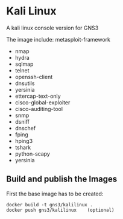 # Kali Linux

A kali linux console version for GNS3

The image include:
metasploit-framework
 * nmap
 * hydra
 * sqlmap
 * telnet
 * openssh-client
 * dnsutils
 * yersinia
 * ettercap-text-only
 * cisco-global-exploiter
 * cisco-auditing-tool
 * snmp
 * dsniff
 * dnschef
 * fping
 * hping3
 * tshark
 * python-scapy
 * yersinia

## Build and publish the Images

First the base image has to be created:

```
docker build -t gns3/kalilinux .
docker push gns3/kalilinux    (optional)
```
